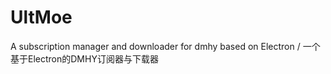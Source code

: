 # UltMoe
 A subscription manager and downloader for dmhy based on Electron / 一个基于Electron的DMHY订阅器与下载器
